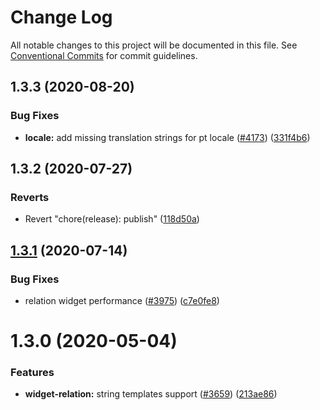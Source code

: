 # Change Log

All notable changes to this project will be documented in this file.
See [Conventional Commits](https://conventionalcommits.org) for commit guidelines.

## 1.3.3 (2020-08-20)


### Bug Fixes

* **locale:** add missing translation strings for pt locale ([#4173](https://github.com/netlify/netlify-cms/tree/master/packages/netlify-cms-lib-widgets/issues/4173)) ([331f4b6](https://github.com/netlify/netlify-cms/tree/master/packages/netlify-cms-lib-widgets/commit/331f4b6ac171eb9e6196a29fa8c8371cd7846d04))





## 1.3.2 (2020-07-27)


### Reverts

* Revert "chore(release): publish" ([118d50a](https://github.com/netlify/netlify-cms/tree/master/packages/netlify-cms-lib-widgets/commit/118d50a7a70295f25073e564b5161aa2b9883056))





## [1.3.1](https://github.com/netlify/netlify-cms/tree/master/packages/netlify-cms-lib-widgets/compare/netlify-cms-lib-widgets@1.3.0...netlify-cms-lib-widgets@1.3.1) (2020-07-14)


### Bug Fixes

* relation widget performance ([#3975](https://github.com/netlify/netlify-cms/tree/master/packages/netlify-cms-lib-widgets/issues/3975)) ([c7e0fe8](https://github.com/netlify/netlify-cms/tree/master/packages/netlify-cms-lib-widgets/commit/c7e0fe8492d09a3d151c608f50da844f421362ed))





# 1.3.0 (2020-05-04)


### Features

* **widget-relation:** string templates support ([#3659](https://github.com/netlify/netlify-cms/tree/master/packages/netlify-cms-lib-widgets/issues/3659)) ([213ae86](https://github.com/netlify/netlify-cms/tree/master/packages/netlify-cms-lib-widgets/commit/213ae86b54d02f5fc79fe11113507587ed062ff2))
